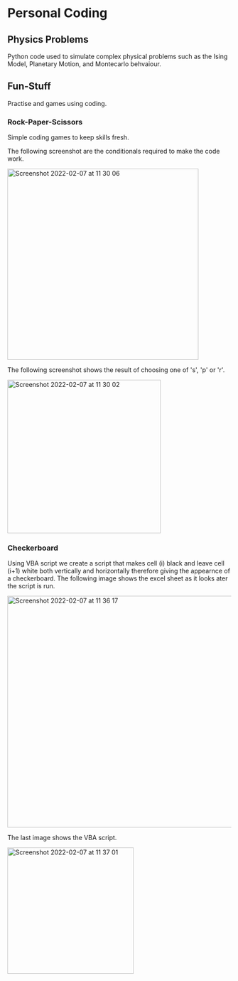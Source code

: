 # Personal Coding
## Physics Problems
Python code used to simulate complex physical problems such as the Ising Model, Planetary Motion, and Montecarlo behvaiour. 


## Fun-Stuff
Practise and games using coding.
### Rock-Paper-Scissors
Simple coding games to keep skills fresh.

The following screenshot are the conditionals required to make the code work.

<img width="430" alt="Screenshot 2022-02-07 at 11 30 06" src="https://user-images.githubusercontent.com/87828174/152830412-d9ad0871-ef3e-4f7f-a678-be143c50841d.png">

The following screenshot shows the result of choosing one of 's', 'p' or 'r'.

<img width="345" alt="Screenshot 2022-02-07 at 11 30 02" src="https://user-images.githubusercontent.com/87828174/152830524-40761923-024c-4edc-b67e-9c2aa1a516cc.png">

### Checkerboard
Using VBA script we create a script that makes cell (i) black and leave cell (i+1) white both vertically and horizontally therefore giving the appearnce of a checkerboard. The following image shows the excel sheet as it looks ater the script is run.

<img width="521" alt="Screenshot 2022-02-07 at 11 36 17" src="https://user-images.githubusercontent.com/87828174/152831126-49456db5-5586-405c-86f6-8daaaa4a4663.png">

The last image shows the VBA script.

<img width="284" alt="Screenshot 2022-02-07 at 11 37 01" src="https://user-images.githubusercontent.com/87828174/152831270-09e686dc-b7ae-433c-b999-1acf6db9909b.png">
